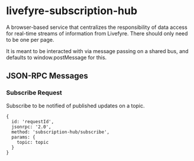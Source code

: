 # livefyre-subscription-hub

A browser-based service that centralizes the responsibility of data access
for real-time streams of information from Livefyre. There should only
need to be one per page.

It is meant to be interacted with via message passing on a shared bus,
and defaults to window.postMessage for this.

## JSON-RPC Messages

### Subscribe Request

Subscribe to be notified of published updates on a topic.

```
{
  id: 'requestId',
  jsonrpc: '2.0',
  method: 'subscription-hub/subscribe',
  params: {
    topic: topic
  }
}
```
